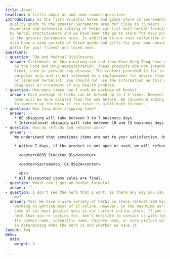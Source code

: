 ```yaml
---
title: About
headline: A little about us and some common questions
introduction: As the first Oriental herbs and goods store in Sacramento, we have provided
  quality goods to the greater Sacramento area for close to 35 years. Our years of
  expertise and extensive catalog of herbs can fill most herbal formulas provided
  by herbal practitioners and we have been the go-to store for many practitioners
  in the greater Sacramento area. In addition to our vast collection of herbs, we
  also have a wide variety of dried goods and gifts for your own consumption or as
  gifts for your friends and loved ones.
questions:
- question: FDA and Medical Disclosures
  answer: Statements on khanhingtong.com and from Khan Hing Tong have not been evaluated
    by the Food and Drug Administration. These products are not intended to diagnose,
    treat, cure or prevent any disease. The content provided is for informational
    purposes only and is not intended as a replacement for advice from your physician
    or licensed herbalist. You should not use the information on this website for
    diagnosis or treatment of any health problem.
- question: How many times can I cook my package of herbs?
  answer: Each package of herbs can be brewed up to 2-3 times. However, each subsequent
    brew will be more diluted than the one before. We recommend adding some honey
    to sweeten up the brew if the taste is a bit hard to bear.
- question: How long does shipping take?
  answer: |-
    * US shipping will take between 3 to 7 business days.
    * International shipping will take between 10 and 15 business days.
- question: How do refunds and returns work?
  answer: |-
    We understand that sometimes items are not to your satisfaction. Here are our policies regarding refunds and returns:

    * Within 7 days, if the product is not open or used, we will refund the purchase amount upon receipt of the product back at our address:

      <center>6035 Stockton Blvd<center>

      <center>Sacramento, CA 95824<center>

      <br>
    * All discounted items sales are final.
- question: Where can I get an herbal formula?
  answer: ''
- question: I don't see the herb that I want. Is there any way you can get it for
    me?
  answer: Yes! We have a wide variety of herbs in stock (almost 500 kinds) and are
    working on getting most of it online. However, in the meantime we've provided
    some of our most popular ones in our current online store. If you don't see the
    herb that you're looking for, don't hesitate to contact us with the form below.
    Its common name, scientific name, Chinese name, or even picture will all help
    in determining what the herb is and whether we have it.
layout: faq
menu:
  main:
    weight: 3

---
```

